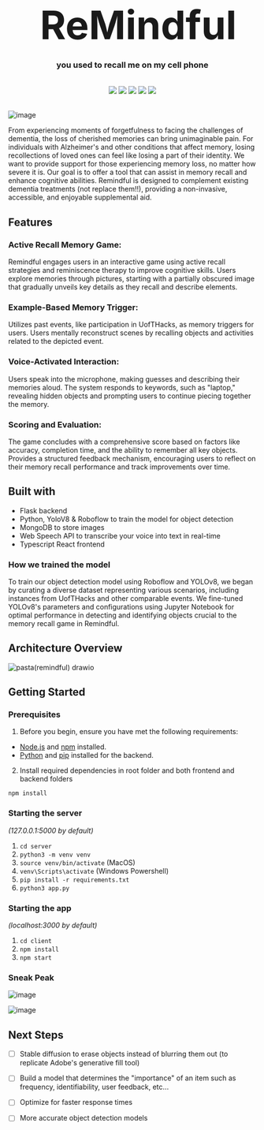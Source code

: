<div align="center">
    <div id="user-content-toc">
      <ul>
          <summary><h1 style="display: inline-block; margin-bottom:0px; font-size:60pt;">ReMindful</h1></summary>
      </ul>
    </div>
    <h3>you used to recall me on my cell phone</h3>
<!--     <h4><i>🏅 1st Place SheHacks Winner</i></h4> -->
   <br>
    <img src="https://img.shields.io/badge/python-3670A0?style=for-the-badge&logo=python&logoColor=ffdd54"/>
    <img src="https://img.shields.io/badge/flask-%23000.svg?style=for-the-badge&logo=flask&logoColor=white"/>
    <img src="https://img.shields.io/badge/typescript-%23007ACC.svg?style=for-the-badge&logo=typescript&logoColor=white"/>
    <img src="https://img.shields.io/badge/MongoDB-%234ea94b.svg?style=for-the-badge&logo=mongodb&logoColor=white"/>
    <img src="https://img.shields.io/badge/react-%2320232a.svg?style=for-the-badge&logo=react&logoColor=%2361DAFB"/>
    <br><br>
</div>

![image](https://github.com/roskzhu/ReMindful/assets/110139243/c6f373ef-67cf-43c4-91f8-71bc7f24f96a)

From experiencing moments of forgetfulness to facing the challenges of dementia, the loss of cherished memories can bring unimaginable pain. For individuals with Alzheimer's and other conditions that affect memory, losing recollections of loved ones can feel like losing a part of their identity. We want to provide support for those experiencing memory loss, no matter how severe it is. Our goal is to offer a tool that can assist in memory recall and enhance cognitive abilities. Remindful is designed to complement existing dementia treatments (not replace them!!), providing a non-invasive, accessible, and enjoyable supplemental aid.

## Features
### Active Recall Memory Game:

Remindful engages users in an interactive game using active recall strategies and reminiscence therapy to improve cognitive skills.
Users explore memories through pictures, starting with a partially obscured image that gradually unveils key details as they recall and describe elements.
### Example-Based Memory Trigger:

Utilizes past events, like participation in UofTHacks, as memory triggers for users.
Users mentally reconstruct scenes by recalling objects and activities related to the depicted event.
### Voice-Activated Interaction:

Users speak into the microphone, making guesses and describing their memories aloud.
The system responds to keywords, such as "laptop," revealing hidden objects and prompting users to continue piecing together the memory.
### Scoring and Evaluation:

The game concludes with a comprehensive score based on factors like accuracy, completion time, and the ability to remember all key objects.
Provides a structured feedback mechanism, encouraging users to reflect on their memory recall performance and track improvements over time.

## Built with
- Flask backend
- Python, YoloV8 & Roboflow to train the model for object detection
- MongoDB to store images
- Web Speech API to transcribe your voice into text in real-time
- Typescript React frontend
  
### How we trained the model
To train our object detection model using Roboflow and YOLOv8, we began by curating a diverse dataset representing various scenarios, including instances from UofTHacks and other comparable events. We fine-tuned YOLOv8's parameters and configurations using Jupyter Notebook for optimal performance in detecting and identifying objects crucial to the memory recall game in Remindful.


## Architecture Overview
![pasta(remindful) drawio](https://github.com/roskzhu/ReMindful/assets/110139243/e13a5f11-4162-47ef-91ed-41207cccad25)


## Getting Started

### Prerequisites
1. Before you begin, ensure you have met the following requirements:
- [Node.js](https://nodejs.org/) and [npm](https://www.npmjs.com/) installed.
- [Python](https://www.python.org/) and [pip](https://pip.pypa.io/en/stable/) installed for the backend.

2. Install required dependencies in root folder and both frontend and backend folders
```
npm install
```

### Starting the server

_(127.0.0.1:5000 by default)_

1. `cd server`
2. `python3 -m venv venv`
3. `source venv/bin/activate` (MacOS)
4. `venv\Scripts\activate` (Windows Powershell)
5. `pip install -r requirements.txt`
6. `python3 app.py`

### Starting the app

_(localhost:3000 by default)_

1. `cd client`
2. `npm install`
3. `npm start`


### Sneak Peak

![image](https://github.com/roskzhu/ReMindful/assets/110139243/8a68ddae-5890-4911-aac1-c6d96b13d103)

![image](https://github.com/roskzhu/ReMindful/assets/110139243/77f8f15e-4360-43e0-a282-90419b940ad3)

## Next Steps
- [ ] Stable diffusion to erase objects instead of blurring them out (to replicate Adobe's generative fill tool)
- [ ] Build a model that determines the "importance" of an item such as frequency, identifiability, user feedback, etc...
- [ ] Optimize for faster response times
- [ ] More accurate object detection models

